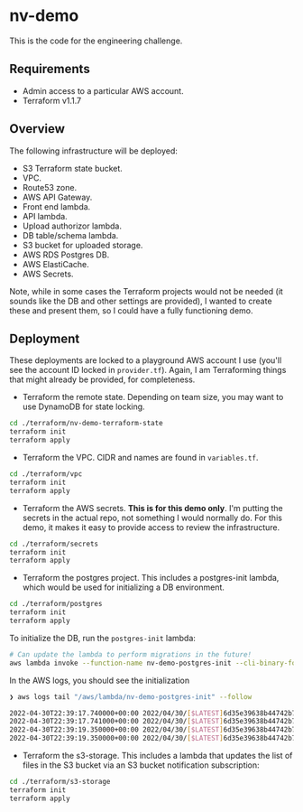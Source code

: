 # nv-demo

This is the code for the engineering challenge.

## Requirements

- Admin access to a particular AWS account.
- Terraform v1.1.7

## Overview

The following infrastructure will be deployed:

- S3 Terraform state bucket.
- VPC.
- Route53 zone.
- AWS API Gateway.
- Front end lambda.
- API lambda.
- Upload authorizor lambda.
- DB table/schema lambda.
- S3 bucket for uploaded storage.
- AWS RDS Postgres DB.
- AWS ElastiCache.
- AWS Secrets.

Note, while in some cases the Terraform projects would not be needed (it sounds like the DB and other settings are provided), I wanted to create these and present them, so I could have a fully functioning demo.

## Deployment

These deployments are locked to a playground AWS account I use (you'll see the account ID locked in `provider.tf`). Again, I am Terraforming things that might already be provided, for completeness.

- Terraform the remote state. Depending on team size, you may want to use DynamoDB for state locking.

```bash
cd ./terraform/nv-demo-terraform-state
terraform init
terraform apply
```

- Terraform the VPC. CIDR and names are found in `variables.tf`.

```bash
cd ./terraform/vpc
terraform init
terraform apply
```

- Terraform the AWS secrets. **This is for this demo only**. I'm putting the secrets in the actual repo, not something I would normally do. For this demo, it makes it easy to provide access to review the infrastructure.

```bash
cd ./terraform/secrets
terraform init
terraform apply
```

- Terraform the postgres project. This includes a postgres-init lambda, which would be used for initializing a DB environment.

```bash
cd ./terraform/postgres
terraform init
terraform apply
```

To initialize the DB, run the `postgres-init` lambda:

```bash
# Can update the lambda to perform migrations in the future!
aws lambda invoke --function-name nv-demo-postgres-init --cli-binary-format raw-in-base64-out --payload '{"name": "init"}' response.json
```

In the AWS logs, you should see the initialization

```bash
❯ aws logs tail "/aws/lambda/nv-demo-postgres-init" --follow

2022-04-30T22:39:17.740000+00:00 2022/04/30/[$LATEST]6d35e39638b44742b714327eccd06a48 START RequestId: b640040d-b5d3-4e2c-80f7-c3ee47215af2 Version: $LATEST
2022-04-30T22:39:17.741000+00:00 2022/04/30/[$LATEST]6d35e39638b44742b714327eccd06a48 {'name': 'init'}
2022-04-30T22:39:19.350000+00:00 2022/04/30/[$LATEST]6d35e39638b44742b714327eccd06a48 END RequestId: b640040d-b5d3-4e2c-80f7-c3ee47215af2
2022-04-30T22:39:19.350000+00:00 2022/04/30/[$LATEST]6d35e39638b44742b714327eccd06a48 REPORT RequestId: b640040d-b5d3-4e2c-80f7-c3ee47215af2  Duration: 1608.89 ms    Billed Duration: 1609 ms        Memory Size: 128 MB  Max Memory Used: 77 MB   Init Duration: 411.87 ms
```

- Terraform the s3-storage. This includes a lambda that updates the list of files in the S3 bucket via an S3 bucket notification subscription:

```bash
cd ./terraform/s3-storage
terraform init
terraform apply
```


